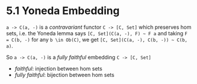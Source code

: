 # 5.1 Yoneda Embedding

`a -> C(a, -)` is a *contravariant* functor `C -> [C, Set]` which preserves hom sets, i.e. the Yoneda lemma says `[C, Set](C(a, -), F) ~ F a` and taking `F = C(b, -)` for any `b \in Ob(C)`, we get `[C, Set](C(a, -), C(b, -)) ~ C(b, a)`.

So `a -> C(a, -)` is a *fully faithful* embedding `C -> [C, Set]`

- *faithful*: injection between hom sets
- *fully faithful*: bijection between hom sets

